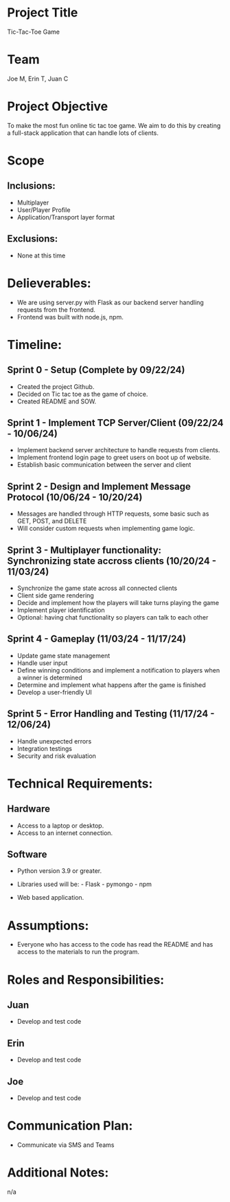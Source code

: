 # Project Title
Tic-Tac-Toe Game

# Team
Joe M, Erin T, Juan C

# Project Objective
To make the most fun online tic tac toe game. We aim to do this by creating a full-stack application that can handle lots of clients.

# Scope
## Inclusions:
- Multiplayer
- User/Player Profile
- Application/Transport layer format

## Exclusions:
- None at this time

# Delieverables: 
- We are using server.py with Flask as our backend server handling requests from the frontend.
- Frontend was built with node.js, npm.

# Timeline: 
## Sprint 0 - Setup (Complete by 09/22/24)
- Created the project Github.
- Decided on Tic tac toe as the game of choice.
- Created README and SOW.

## Sprint 1 - Implement TCP Server/Client (09/22/24 - 10/06/24)
- Implement backend server architecture to handle requests from clients.
- Implement frontend login page to greet users on boot up of website.
- Establish basic communication between the server and client

## Sprint 2 - Design and Implement Message Protocol (10/06/24 - 10/20/24)
- Messages are handled through HTTP requests, some basic such as GET, POST, and DELETE
- Will consider custom requests when implementing game logic.

## Sprint 3 - Multiplayer functionality: Synchronizing state accross clients (10/20/24 - 11/03/24)
- Synchronize the game state across all connected clients
- Client side game rendering
- Decide and implement how the players will take turns playing the game
- Implement player identification
- Optional: having chat functionality so players can talk to each other

## Sprint 4 - Gameplay (11/03/24 - 11/17/24)
- Update game state management
- Handle user input
- Define winning conditions and implement a notification to players when a winner is determined
- Determine and implement what happens after the game is finished
- Develop a user-friendly UI

## Sprint 5 - Error Handling and Testing (11/17/24 - 12/06/24)
- Handle unexpected errors
- Integration testings
- Security and risk evaluation

# Technical Requirements: 
## Hardware
- Access to a laptop or desktop.
- Access to an internet connection.

## Software
- Python version 3.9 or greater.
- Libraries used will be:
        - Flask
        - pymongo
        - npm
        
- Web based application. 

# Assumptions: 
- Everyone who has access to the code has read the README and has access to the materials to run the program.

# Roles and Responsibilities:
## Juan
- Develop and test code

## Erin
- Develop and test code
  
## Joe
- Develop and test code

# Communication Plan:
- Communicate via SMS and Teams

# Additional Notes: 
n/a
